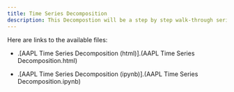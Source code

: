 ```yaml
---
title: Time Series Decomposition
description: This Decompostion will be a step by step walk-through series.
---
```

Here are links to the available files:

- .[AAPL Time Series Decomposition (html)].(AAPL Time Series Decomposition.html)

- .[AAPL Time Series Decomposition (ipynb)].(AAPL Time Series Decomposition.ipynb)
